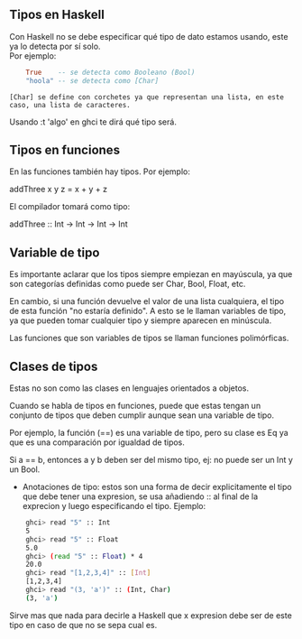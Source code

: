 ## Tipos en Haskell

Con Haskell no se debe especificar qué tipo de dato estamos usando, este ya lo detecta por sí solo.  
Por ejemplo:  

```haskell
    True    -- se detecta como Booleano (Bool)
    "hoola" -- se detecta como [Char]
```
    [Char] se define con corchetes ya que representan una lista, en este caso, una lista de caracteres.

Usando :t 'algo' en ghci te dirá qué tipo será.

## Tipos en funciones

En las funciones también hay tipos.
Por ejemplo:

addThree x y z = x + y + z


El compilador tomará como tipo:

addThree :: Int -> Int -> Int -> Int

## Variable de tipo

Es importante aclarar que los tipos siempre empiezan en mayúscula, ya que son categorías definidas como puede ser Char, Bool, Float, etc.

En cambio, si una función devuelve el valor de una lista cualquiera, el tipo de esta función "no estaría definido".
A esto se le llaman variables de tipo, ya que pueden tomar cualquier tipo y siempre aparecen en minúscula.

Las funciones que son variables de tipos se llaman funciones polimórficas.

## Clases de tipos

Estas no son como las clases en lenguajes orientados a objetos.

Cuando se habla de tipos en funciones, puede que estas tengan un conjunto de tipos que deben cumplir aunque sean una variable de tipo.

Por ejemplo, la función (==) es una variable de tipo, pero su clase es Eq ya que es una comparación por igualdad de tipos.

Si a == b, entonces a y b deben ser del mismo tipo, ej: no puede ser un Int y un Bool.

* Anotaciones de tipo: estos son una forma de decir explicitamente el tipo que debe tener una expresion, se usa añadiendo :: al final de la exprecion y luego especificando el tipo. Ejemplo:

```bash
    ghci> read "5" :: Int
    5
    ghci> read "5" :: Float
    5.0
    ghci> (read "5" :: Float) * 4
    20.0
    ghci> read "[1,2,3,4]" :: [Int]
    [1,2,3,4]
    ghci> read "(3, 'a')" :: (Int, Char)
    (3, 'a')
```
Sirve mas que nada para decirle a Haskell que x expresion debe ser de este tipo en caso de que no se sepa cual es.